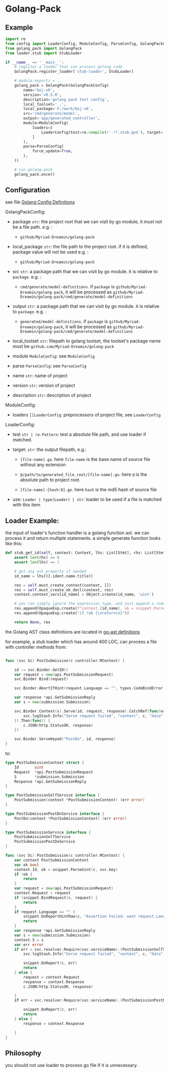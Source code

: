 

# Golang-Pack

## Example

```python
import re
from config import LoaderConfig, ModuleConfig, ParseConfig, GolangPackConfig
from golang_pack import GolangPack
from loader.stub import StubLoader

if __name__ == '__main__':
    # register a loader that can process golang code
    GolangPack.register_loader('stub-loader', StubLoader)

    # module.exports = ...
    golang_pack = GolangPack(GolangPackConfig(
        name='boj-v6',
        version='v0.5.0',
        description='golang pack test config',
        local_toolset='..',
        local_package='F:/work/boj-v6',
        src='cmd/generate/model',
        output='app/generated_controller',
        module=ModuleConfig(
            loaders=[
                LoaderConfig(test=re.compile(r'.*?.stub.go$'), target='[file-name].gen.go', use='stub-loader'),
            ]
        ),
        parse=ParseConfig(
            force_update=True,
        ),
    ))

    # run golang-pack
    golang_pack.once()
```

## Configuration

see file [Golang Config Definitions](https://github.com/Myriad-Dreamin/golang-pack/blob/main/config/__init__.py)

GolangPackConfig:

+ package `str`: the project root that we can visit by go module, it must not be a file path. e.g. :

    + `github/Myriad-Dreamin/golang-pack`

+ local_package `str`: the file path to the project root. if it is defined, package value will not be used e.g. :

    + `github/Myriad-Dreamin/golang-pack`

+ src `str`: a package path that we can visit by go module. it is relative to `package`. e.g. :

    + `cmd/generate/model-definitions`. if `package` is `github/Myriad-Dreamin/golang-pack`, it will be processed as `github/Myriad-Dreamin/golang-pack/cmd/generate/model-definitions`

+ output `str`: a package path that we can visit by go module. it is relative to `package`. e.g. :

    + `generated/model-definitions`. if `package` is `github/Myriad-Dreamin/golang-pack`, it will be processed as `github/Myriad-Dreamin/golang-pack/cmd/generate/model-definitions`

+ local_toolset `str`: filepath to golang toolset, the toolset's package name must be `github.com/Myriad-Dreamin/golang-pack`

+ module `ModuleConfig`: see `ModuleConfig`

+ parse `ParseConfig`: see `ParseConfig`

+ name `str`: name of project

+ version `str`: version of project

+ description `str`: description of project

ModuleConfig:

+ loaders `[]LoaderConfig`: preprocessors of project file, see `LoaderConfig`

LoaderConfig:

+ test `str | re.Pattern`: test a absolute file path, and use loader if matched.

+ target: `str`: the output filepath, e.g.:

    + `[file-name].go`. here `file-name` is the base name of source file without any extension

    + `@/path/to/generated_file_root/[file-name].go`. here `@` is the absolute path to project root.

    + `[file-name]-[hash:8].go`. here `hash` is the md5 hash of source file

+ use: `Loader | type(Loader) | str`: loader to be used if a file is matched with this item

## Loader Example:

the input of loader's function handler is a golang function ast. we can process it and return multiple statements. a simple generate function looks like this:

```python
def stub_get_id(self, context: Context, lhs: List[Stmt], rhs: List[Stmt]):
    assert len(rhs) == 0
    assert len(lhs) == 1

    # get any ast property if needed
    id_name = lhs[0].ident.name.title()

    res = self.must_create_context(context, [])
    res = self.must_create_ok_decl(context, res)
    context.context_vars[id_name] = Object.create(id_name, 'uint')

    # you can simply ignore the expression type, and just append a code fragment to avoid unnecessary work
    res.append(OpaqueExp.create(f"context.{id_name}, ok = snippet.ParseUint(c, {context.fn.recv.name}.key)"))
    res.append(OpaqueExp.create("if !ok {\nreturn\n}"))

    return None, res
```

the Golang AST class definitions are located in [go-ast definitions](https://github.com/Myriad-Dreamin/golang-pack/blob/main/go_ast/__init__.py)

for example, a stub loader which has around 400 LOC, can process a file with controller methods from:

```go

func (svc Sc) PostSubmission(c controller.MContext) {

	id := svc.Binder.GetID()
	var request = new(api.PostSubmissionRequest)
	svc.Binder.Bind(request)

	svc.Binder.AbortIfHint(request.Language == "", types.CodeBindError)

	var response *api.GetSubmissionReply
	var s = new(submission.Submission)

	svc.Binder.Context(s).Serve(id, request, response).CatchRef(func(err error) {
		svc.logStash.Info("Serve request failed", "context", c, "data", request, "err", err)
	}).Then(func() {
		c.JSON(http.StatusOK, response)
	})

	svc.Binder.ServeKeyed("PostDo", id, response)
}
```

to:

```go
type PostSubmissionContext struct {
	Id       uint
	Request  *api.PostSubmissionRequest
	S        *submission.Submission
	Response *api.GetSubmissionReply
}

type PostSubmissionSelfService interface {
	PostSubmission(context *PostSubmissionContext) (err error)
}

type PostSubmissionPostDoService interface {
	PostDo(context *PostSubmissionContext) (err error)
}

type PostSubmissionService interface {
	PostSubmissionSelfService
	PostSubmissionPostDoService
}

func (svc Sc) PostSubmission(c controller.MContext) {
	var context PostSubmissionContext
	var ok bool
	context.Id, ok = snippet.ParseUint(c, svc.key)
	if !ok {
		return
	}
	var request = new(api.PostSubmissionRequest)
	context.Request = request
	if !snippet.BindRequest(c, request) {
		return
	}
	if request.Language == "" {
		snippet.DoReportHintRaw(c, "Assertion Failed: want request.Language == \"\"", types.CodeBindError)
		return
	}
	var response *api.GetSubmissionReply
	var s = new(submission.Submission)
	context.S = s
	var err error
	if err = svc.resolver.Require(svc.serviceName).(PostSubmissionSelfService).PostSubmission(&context); err != nil {
		svc.logStash.Info("Serve request failed", "context", c, "data", request, "err", err)

		snippet.DoReport(c, err)
		return
	} else {
		request = context.Request
		response = context.Response
		c.JSON(http.StatusOK, response)

	}
	if err = svc.resolver.Require(svc.serviceName).(PostSubmissionPostDoService).PostDo(&context); err != nil {

		snippet.DoReport(c, err)
		return
	} else {
		response = context.Response

	}
}
```

## Philosophy

you should not use loader to process go file if it is unnecessary.
